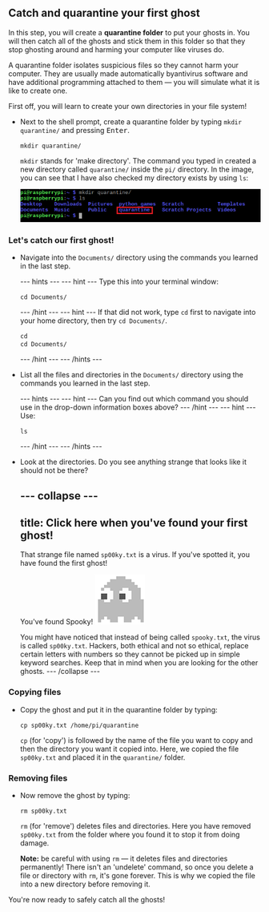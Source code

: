 ## Catch and quarantine your first ghost

In this step, you will create a **quarantine folder** to put your ghosts in. You will then catch all of the ghosts and stick them in this folder so that they stop ghosting around and harming your computer like viruses do.

A quarantine folder isolates suspicious files so they cannot harm your computer. They are usually made automatically byantivirus software and have additional programming attached to them — you will simulate what it is like to create one.

First off, you will learn to create your own directories in your file system!

+ Next to the shell prompt, create a quarantine folder by typing `mkdir quarantine/` and pressing <kbd>Enter</kbd>.
  ```
  mkdir quarantine/
  ```

  `mkdir` stands for 'make directory'. The command you typed in created a new directory called `quarantine/` inside the `pi/` directory. In the image, you can see that I have also checked my directory exists by using `ls`:

  ![MKDIR Command](images/mkdircommand.png)


### Let's catch our first ghost!

+ Navigate into the `Documents/` directory using the commands you learned in the last step.

  --- hints ---
  --- hint ---
  Type this into your terminal window:
  ```
  cd Documents/
  ```
  --- /hint ---
  --- hint ---
  If that did not work, type `cd` first to navigate into your home directory, then try `cd Documents/`.
  ```
  cd
  cd Documents/
  ```
  --- /hint ---
  --- /hints ---

+ List all the files and directories in the `Documents/` directory using the commands you learned in the last step.

  --- hints ---
  --- hint ---
  Can you find out which command you should use in the drop-down information boxes above?
  --- /hint ---
  --- hint ---
  Use:
  ```
  ls
  ```
  --- /hint ---
  --- /hints ---

+ Look at the directories. Do you see anything strange that looks like it should not be there?

  --- collapse ---
  ---
  title: Click here when you've found your first ghost!
  ---
  That strange file named `sp00ky.txt` is a virus. If you've spotted it, you have found the first ghost!

  You've found Spooky!
  ![Spooky Ghost](images/ghostspooky.png)

  You might have noticed that instead of being called `spooky.txt`, the virus is called `sp00ky.txt`. Hackers, both ethical and not so ethical, replace certain letters with numbers so they cannot be picked up in simple keyword searches. Keep that in mind when you are looking for the other ghosts.
  --- /collapse ---


### Copying files

+ Copy the ghost and put it in the quarantine folder by typing:
  ```
  cp sp00ky.txt /home/pi/quarantine
  ```
  `cp` (for 'copy') is followed by the name of the file you want to copy and then the directory you want it copied into. Here, we copied the file `sp00ky.txt` and placed it in the `quarantine/` folder.


### Removing files

+ Now remove the ghost by typing:
  ```
  rm sp00ky.txt
  ```
  `rm` (for 'remove') deletes files and directories. Here you have removed `sp00ky.txt` from the folder where you found it to stop it from doing damage.

  **Note:** be careful with using `rm` — it deletes files and directories permanently! There isn't an 'undelete' command, so once you delete a file or directory with `rm`, it's gone forever. This is why we copied the file into a new directory before removing it.

You're now ready to safely catch all the ghosts!
